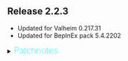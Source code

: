 ## Release 2.2.3
* Updated for Valheim 0.217.31
* Updated for BepInEx pack 5.4.2202

<details>
  <summary><b><span style="color:cyan;font-weight:200;font-size:20px">
    Patchnotes
</span></b></summary>

| Version Number | Change(s)        |
|:---------------|:-----------------|
| v2.2.3         | - Fixed Guardian standby animation.<br> - Guardian sells 6 stacks of potion now per purchase. |
| v2.2.2         | - Fixed an error on the Guardian store item list. |
| v2.2.1         | - Removed duplicate Kreas spawner on Plains Crystal location. |
| v2.2.0         | - Complete version of the mod. Please see the mod dedicated webpage for more details. |
| v2.0.1         | - Updated for Patch 0.217.22. |
| v2.0.1         | - Updated Blaxxun's ItemManager. |
| v2.0.0         | - Updated for Hildir Request patch compatibility.<br>- This mod is currently at work and there will be major updates on all creatures in terms of attacks, animations, visuals, and the spawn mechanics. There will be a major change as well on how to progress on the quest!<br><br><b>Corrupted Warrior</b><br>- Changed skin material making it look like a darkened soul plus some more visual updates.<br>- Set to wield only a battle axe instead of switching from different weapons.<br>- Removed old attacks<br>- New attacks:<br>1) Battleaxe combo<br>2) 360 axe swing<br>3) Rage (roots players in fear within range)<br>4) Ultimate skill: Fiery Bash attack<br><br><b>Corrupted Assassin</b><br>- Changed skin material making it look like a darkened soul plus some more visual updates.<br>- Wields a darkened version of draugr bow and a dagger depending on the attack (dual wields dagger with the bow)<br>- Removed old attacks<br>- New attacks:<br>1) Single bow shots<br>2) Roundhouse and front kick combo<br>3) Flying kick (pushes target further)<br>4) Ultimate skill: Three quick shots (roots target when hit)<br><br><b>Corrupted Battlemage</b><br>- Changed skin material making it look like a darkened soul plus some more visual updates.<br>- Wields Yagluth's dark spirit as its power source on left hand. Right hand wields changing elements based on attack.<br>- Removed old attacks.<br>- New attacks:<br>1) Fireball (throws and fireball and explodes on impact)<br>2) Frost Nova (close range magic attack the freezes all targets within radius)<br>3) Dark push (quickly pushes the target in close range)<br>4) Ultimate skill: Dark Soul Debuff (uses Yagluth's spirit to cast a spell that reduces movement speed, attack (physical and elemental) and fire/ice defenses of target within range)<br><br><b>Future Updates</b><br>- Basar, Gurav, Kreas, and Damon upgrades.<br>- New quest mechanics in obtaining the lost scrolls.<br>- New usable items to summon aid during battle with the Tier 2 bosses.<br>- Heavenly capes, scrolls, and fruit of Spirit items are removed. Heavenly capes will return on future updates. |
| v1.2.2         | - Changed spawn data of Corrupted Warrior, Assassin and Mage. They no longer spawn on locations but instead on their respective biomes. (Warrior in the Swamp, Assassin on the Mountains, and Mage in the Plains)<br>- Updated Scroll pages 1, 2 and 3 content regarding the corrupted Vikings spawns.  |
| v1.2.1         | - Rebalanced NPC creatures HP, damage resistance and weaknesses, and attack values to match Vanilla<br> - Set Basar and Damon shockwave attack interval to 30 seconds from none.<br> - Increased all NPC and creature radius before despawn from 50 to 80 to avoid immediate despawn when creature spawned further.<br> - Renamed all attack names on config for easier identification<br> - Added spawn message to each creature<br><b>Note: You will need to delete your current config file to apply update changes<b>  |
| v1.2.0         | - Update for Valheim 0.216.9<br> - Fixed vfx errors.<br> - Updated Spawn That version dependency. |
| v1.1.0         | - Increased Corrupted Warrior, Assassin, and Mage spawn rate from 20% to 35%.<br> - Reduced spawn intervals of Gaurav, Kreas, Basar, Avid, and Damon and all set to 10 mins<br> - Optimized Gaurav and Corrupted Assassin firing bow animation. Now it starts with a short aim then fire instead of straight fire animation.<br> - Removed shader warnings on logs. |
| v1.0.1         | Reduced Corrupted Vikings and Messenger spawn intervals. |
| v1.0.0         | Release Version. |

</details>